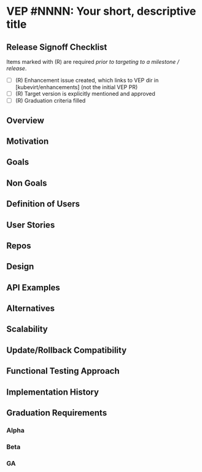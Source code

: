 # VEP #NNNN: Your short, descriptive title

## Release Signoff Checklist

Items marked with (R) are required *prior to targeting to a milestone / release*.

- [ ] (R) Enhancement issue created, which links to VEP dir in [kubevirt/enhancements] (not the initial VEP PR)
- [ ] (R) Target version is explicitly mentioned and approved
- [ ] (R) Graduation criteria filled

## Overview

<!--
Provide a brief overview of the topic)
-->

## Motivation

<!--
Why this enhancement is important
-->

## Goals

<!--
The desired outcome
-->

## Non Goals

<!--
Why this enhancement is important Limitations to the scope of the design
-->

## Definition of Users

<!--
Who is this feature set intended for
-->

## User Stories

<!--
List of user stories this design aims to solve
-->

## Repos

<!--
List of repose this design impacts
-->

## Design

<!--
This should be brief and concise. We want just enough to get the point across
-->

## API Examples

<!--
Tangible API examples used for discussion
-->

## Alternatives

<!--
Outline any alternative designs that have been considered)
-->

## Scalability

<!--
Overview of how the design scales)
-->

## Update/Rollback Compatibility

<!--
Does this impact update compatibility and how?)
-->

## Functional Testing Approach

<!--
An overview on the approaches used to functional test this design)
-->

## Implementation History

<!--
For example:
01-02-1921: Implemented mechanism for doing great stuff. PR: <LINK>.
03-04-1922: Added support for doing even greater stuff. PR: <LINK>.
-->

## Graduation Requirements

<!--
The requirements for graduating to each stage.
Example:
### Alpha
- [ ] Feature gate guards all code changes
- [ ] Initial implementation supporting only X and Y use-cases

### Beta
- [ ] Implementation supports all X use-cases

It is not necessary to have all the requirements for all stages in the initial VEP.
They can be added later as the feature progresses, and there is more clarity towards its future.

Refer to https://github.com/kubevirt/community/blob/main/design-proposals/feature-lifecycle.md#releases for more details
-->

### Alpha

### Beta

### GA
